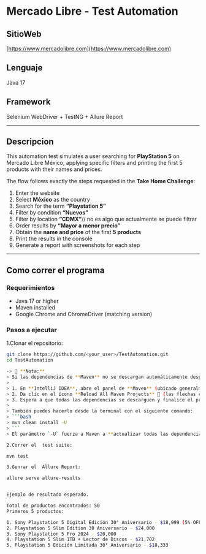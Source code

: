 #  Mercado Libre - Test Automation 

##  SitioWeb
[https://www.mercadolibre.com](https://www.mercadolibre.com)

##  Lenguaje
Java 17

##  Framework
Selenium WebDriver + TestNG + Allure Report

---

##  Descripcion

This automation test simulates a user searching for **PlayStation 5** on Mercado Libre México, applying specific filters and printing the first 5 products with their names and prices.

The flow follows exactly the steps requested in the **Take Home Challenge**:

1. Enter the website
2. Select **México** as the country
3. Search for the term **“Playstation 5”**
4. Filter by condition **“Nuevos”**
5. Filter by location **“CDMX”**// no es algo que actualmente se puede filtrar
6. Order results by **“Mayor a menor precio”**
7. Obtain the **name and price** of the first **5 products**
8. Print the results in the console
9. Generate a report with screenshots for each step

---

##  Como correr el programa

### Requerimientos
- Java 17 or higher
- Maven installed
- Google Chrome and ChromeDriver (matching version)

### Pasos a ejecutar

1.Clonar el repositorio:
   ```bash
   git clone https://github.com/<your_user>/TestAutomation.git
   cd TestAutomation

-> 🧩 **Nota:**
> Si las dependencias de **Maven** no se descargan automáticamente después de clonar el proyecto, sigue estos pasos:
>
> 1. En **IntelliJ IDEA**, abre el panel de **Maven** (ubicado generalmente en el lado derecho del IDE).
> 2. Da clic en el ícono **Reload All Maven Projects** 🔄 (las flechas circulares azules).
> 3. Espera a que todas las dependencias se descarguen y finalice el proceso de construcción.
>
> También puedes hacerlo desde la terminal con el siguiente comando:
> ```bash
> mvn clean install -U
> ```
> El parámetro `-U` fuerza a Maven a **actualizar todas las dependencias** desde los repositorios remotos, asegurando que el proyecto se ejecute correctamente.

2.Correr el  test suite:

mvn test

3.Genrar el  Allure Report:

allure serve allure-results


Ejemplo de resultado esperado.

Total de productos encontrados: 50
Primeros 5 productos:

1. Sony Playstation 5 Digital Edición 30° Aniversario - $18,999 (5% OFF)
2. Playstation 5 Slim Edition 30 Aniversario - $24,000
3. Sony Playstation 5 Pro 2024 - $20,000
4. Playstation 5 Slim 1TB + Lector de Discos - $21,702
5. Playstation 5 Edición Limitada 30° Aniversario - $18,333
